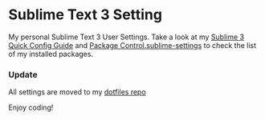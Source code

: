 Sublime Text 3 Setting
===================

My personal Sublime Text 3 User Settings. 
Take a look at my [Sublime 3 Quick Config Guide](https://gist.github.com/M4Gd/8070621) and [Package Control.sublime-settings](https://github.com/M4Gd/SublimeText3Setting/blob/master/user/Package%20Control.sublime-settings) to check the list of my installed packages.

### Update
All settings are moved to my [dotfiles repo](https://github.com/M4Gd/dotfiles/)

Enjoy coding!
